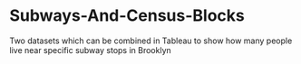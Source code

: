 # Subways-And-Census-Blocks
Two datasets which can be combined in Tableau to show how many people live near specific subway stops in Brooklyn
